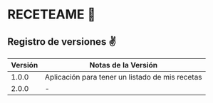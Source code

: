 # RECETEAME 🥄 

## Registro de versiones ✌️

| Versión | Notas de la Versión |
| ------------- | ------------- |
| 1.0.0 | Aplicación para tener un listado de mis recetas |
| 2.0.0 | -  |